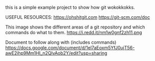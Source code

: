 this is a simple example project to show how git wokokkokks.

USEFUL RESOURCES:
https://ohshitgit.com
https://git-scm.com/doc

This image shows the different areas of a git repository and which commands do what to them.
https://i.redd.it/nm1w0gnf2zh11.png

Document to follow along with (includes commands)
https://docs.google.com/document/d/1el7aEoxm5YfJ0ujT56-awE2ihp9Mm1HI_n2QlvAob2Y/edit?usp=sharing
